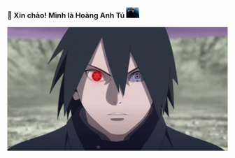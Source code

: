 ### 👋 Xin chào! Mình là Hoàng Anh Tú  <img src="gif/kakashi1.gif" width="30"></h1>

<a href="#" target="_blank">
  <img src="gif/TylerUltra.gif" width="1200" alt="Click to see the source" />
</a>
